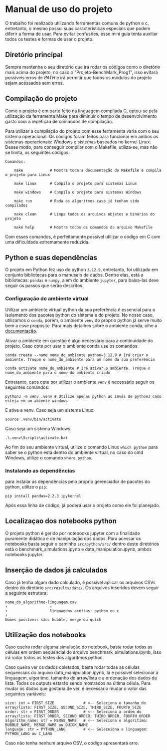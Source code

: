 # Manual de uso do projeto

O trabalho foi realizado utilizando ferramentas comuns de python e c, entretanto, o mesmo possui suas características especiais que podem diferir a forma de usar. Para evitar confusões, esse mini guia tenta auxiliar todos os testes e formas de usar o projeto.

## Diretório principal

Sempre mantenha o seu diretório que irá rodar os códigos como o diretório mais acima do projeto, no caso o "Projeto-BenchMark_Prog1", isso evitará possíveis erros de _PATH_ e irá permitir que todos os módulos do projeto sejam acessados sem erros.

## Compilação do projeto

Como o projeto é em parte feito na linguagem compilada C, optou-se pela utilização da ferramenta Make para diminuir o tempo de desenvolvimento gasto com a repetição de comandos de compilação.

Para utilizar a compilação do projeto com esse ferramenta varia com o seu sistema operacional. Os códigos foram feitos para funcionar em ambos os sistemas operacionais: Windows e sistemas baseados no kernel Linux. Desse modo, para conseguir compilar com o Makefile, utiliza-se, mas não se limita, os seguintes códigos:

```
Comandos:
    
    make            # Mostra toda a documentação do Makefile e compila o projeto para Linux

    make linux      # Compila o projeto para sistemas Linux

    make windows    # Compila o projeto para sistemas Windows

    make run        # Roda os algoritmos caso já tenham sido compilados

    make clean      # Limpa todos os arquivos objetos e binários do projeto

    make help       # Mostra todos os comandos do arquivo Makefile
```

Com esses comandos, é perfeitamente possível utilizar o código em C com uma dificuldade extremamente reduzida.

## Python e suas dependências

O projeto em Python fez uso do python `3.12.9`, entretanto, foi utilizado em conjunto bibliotecas para o manuseio de dados. Dentre elas, está a bibliotecas: `pandas` e `numpy`, além do ambiente `jupyter`, para baixa-las deve seguir os passos que serão descritos.

### Configuração do ambiente virtual

Utilizar um ambiente virtual python da sua preferência é essencial para o isolamento dos pacotes python do sistema e do projeto. No nosso caso, utilizamos o `conda`, porém, o ambiente `venv` do próprio python já serve muito bem a esse propósito. Para mais detalhes sobre o ambiente conda, olhe a [documentação](https://docs.conda.io).

Ativar o ambiente em questão é algo necessário para a continuidade do projeto. Caso opte por usar o ambiente conda use os comandos:

```
conda create --name nome_do_ambiente python=3.12.9 # Irá criar o ambiente. Troque o nome_do_ambiente para um nome da sua preferência

conda activate nome_do_ambiente # Irá ativar o ambiente. Troque o nome_do_ambiente para o nome do ambiente criado
```

Entretanto, caos opte por utilizar o ambiente `venv` é necessário seguir os seguintes comandos:

```
python3 -m venv .venv # Utilize apenas python ao invés de python3 caso esteja em um abiente windows
```

E ative a venv. Caso seja um sistema Linux:

```
source .venv/bin/activate
```

Caso seja um sistema Windows:

```
.\.venv\Scripts\activate.bat
```

Ao fim do seu ambiente virtual, utilize o comando Linux `which python` para saber se o python está dentro do ambiente virtual, no caso do cmd Windows, utilize o comando `where python`.

### Instalando as dependências

para instalar as dependências pelo próprio gerenciador de pacotes do python, utilize o `pip`:

```
pip install pandas=2.2.3 ipykernel
```

Após essa linha de código, já poderá usar o projeto como ele foi planejado.

## Localizaçao dos notebooks python

O projeto python é gerido por notebooks jupyter com a finalidade puramente didática e de manipulação dos dados. Para acessar os notebooks basta seguir o caminho `src/python/src/` dentro deste diretórios está o benchmark_simulations.ipynb e data_manipulation.ipynb, ambos notebooks jupyter.

## Inserção de dados já calculados

Caso já tenha algum dado calculado, é possível aplicar os arquivos CSVs dentro do diretório `src/results/data/`. Os arquivos inseridos devem seguir a seguinte estrutura:

```
nome_do_algorithmo-linguagem.csv
↑                   ↑
↑                   linguagens aceitas: python ou c
↑
Nomes possíveis são: bubble, merge ou quick
```

## Utilização dos notebooks

Caso queira rodar alguma simulação do notebook, basta rodar todas as células em ordem sequencial do arquivo benchmark_simulations.ipynb, isso irá rodar todos os testes dos algoritmos python.

Caso queira ver os dados coletados, basta rodar todas as células sequenciais do arquivo data_manipulation.ipynb, lá é possível selecionar a linguagem, algoritmo, tamanho do array/lista e a ordenação dos dados da lista. Todos os outputs estarão sendo mostrados na última célula. Para mudar os dados que gostaria de ver, é necessário mudar o valor das seguintes variáveis:

```
size: int = FIRST_SIZE             # <-- Seleciona o tamanho do array/lista: FIRST_SIZE, SECOND_SIZE, THIRD_SIZE, FOURTH_SIZE
order: str = FIRST_ORDER           # <-- Seleciona a ordem do array/lista: FIRST_ORDER, SECOND_ORDER, THIRD_ORDER, FOURTH_ORDER
algorithm_name: str = MERGE_NAME   # <-- Seleciona o algoritimo: BUBBLE_NAME, MERGE_NAME ou QUICK_NAME
language: str = PYTHON_LANG        # <-- Seleceiona a linguagem: PYTHON_LANG ou C_LANG
```

Caso não tenha nenhum arquivo CSV, o código apresentará erro.